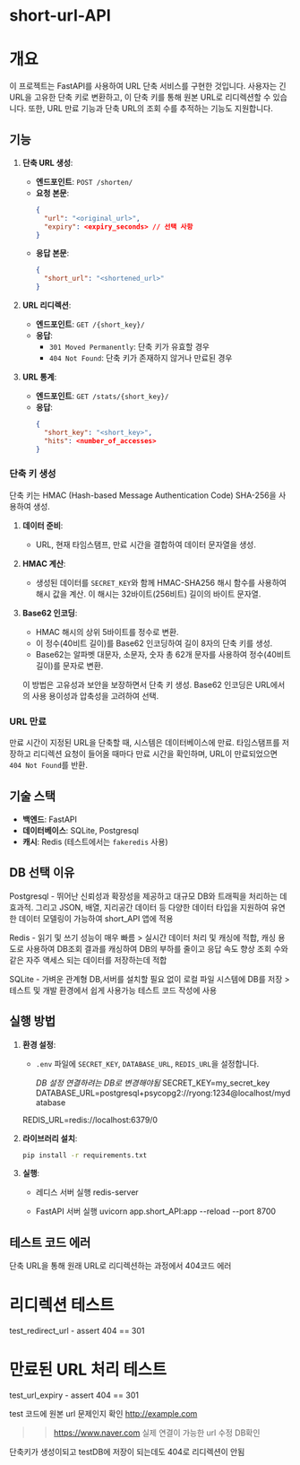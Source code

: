 # short-url-API

# 개요

이 프로젝트는 FastAPI를 사용하여 URL 단축 서비스를 구현한 것입니다. 사용자는 긴 URL을 고유한 단축 키로 변환하고, 이 단축 키를 통해 원본 URL로 리디렉션할 수 있습니다. 또한, URL 만료 기능과 단축 URL의 조회 수를 추적하는 기능도 지원합니다.

## 기능

1. **단축 URL 생성**:

   - **엔드포인트**: `POST /shorten/`
   - **요청 본문**:
     ```json
     {
       "url": "<original_url>",
       "expiry": <expiry_seconds> // 선택 사항
     }
     ```
   - **응답 본문**:
     ```json
     {
       "short_url": "<shortened_url>"
     }
     ```

2. **URL 리디렉션**:

   - **엔드포인트**: `GET /{short_key}/`
   - **응답**:
     - `301 Moved Permanently`: 단축 키가 유효할 경우
     - `404 Not Found`: 단축 키가 존재하지 않거나 만료된 경우

3. **URL 통계**:
   - **엔드포인트**: `GET /stats/{short_key}/`
   - **응답**:
     ```json
     {
       "short_key": "<short_key>",
       "hits": <number_of_accesses>
     }
     ```

### 단축 키 생성

단축 키는 HMAC (Hash-based Message Authentication Code) SHA-256을 사용하여 생성.

1. **데이터 준비**:

   - URL, 현재 타임스탬프, 만료 시간을 결합하여 데이터 문자열을 생성.

2. **HMAC 계산**:

   - 생성된 데이터를 `SECRET_KEY`와 함께 HMAC-SHA256 해시 함수를 사용하여 해시 값을 계산. 이 해시는 32바이트(256비트) 길이의 바이트 문자열.

3. **Base62 인코딩**:

   - HMAC 해시의 상위 5바이트를 정수로 변환.
   - 이 정수(40비트 길이)를 Base62 인코딩하여 길이 8자의 단축 키를 생성.
   - Base62는 알파벳 대문자, 소문자, 숫자 총 62개 문자를 사용하여 정수(40비트 길이)를 문자로 변환.

   이 방법은 고유성과 보안을 보장하면서 단축 키 생성. Base62 인코딩은 URL에서의 사용 용이성과 압축성을 고려하여 선택.

### URL 만료

만료 시간이 지정된 URL을 단축할 때, 시스템은 데이터베이스에 만료. 타임스탬프를 저장하고 리디렉션 요청이 들어올 때마다 만료 시간을 확인하며, URL이 만료되었으면 `404 Not Found`를 반환.

## 기술 스택

- **백엔드**: FastAPI
- **데이터베이스**: SQLite, Postgresql
- **캐시**: Redis (테스트에서는 `fakeredis` 사용)

## DB 선택 이유

Postgresql - 뛰어난 신뢰성과 확장성을 제공하고 대규모 DB와 트래픽을 처리하는 데 효과적. 그리고 JSON, 배열, 지리공간 데이터 등 다양한 데이터 타입을 지원하여 유연한 데이터 모델링이 가능하여 short_API 앱에 적용

Redis - 읽기 및 쓰기 성능이 매우 빠름 > 실시간 데이터 처리 및 캐싱에 적합,
캐싱 용도로 사용하여 DB조회 결과를 캐싱하여 DB의 부하를 줄이고 응답 속도 향상
조회 수와 같은 자주 액세스 되는 데이터를 저장하는데 적합

SQLite - 가벼운 관계형 DB,서버를 설치할 필요 없이 로컬 파일 시스템에 DB를 저장 > 테스트 및 개발 환경에서 쉽게 사용가능
테스트 코드 작성에 사용

## 실행 방법

1. **환경 설정**:

   - `.env` 파일에 `SECRET_KEY`, `DATABASE_URL`, `REDIS_URL`을 설정합니다.

     _DB 설정 연결하려는 DB로 변경해야됨_
     SECRET_KEY=my_secret_key
     DATABASE_URL=postgresql+psycopg2://ryong:1234@localhost/mydatabase

   REDIS_URL=redis://localhost:6379/0

2. **라이브러리 설치**:

   ```bash
   pip install -r requirements.txt
   ```

3. **실행**:

   - 레디스 서버 실행
     redis-server

   - FastAPI 서버 실행
     uvicorn app.short_API:app --reload --port 8700

## 테스트 코드 에러

단축 URL을 통해 원래 URL로 리디렉션하는 과정에서 404코드 에러

# 리디렉션 테스트

test_redirect_url - assert 404 == 301

# 만료된 URL 처리 테스트

test_url_expiry - assert 404 == 301

test 코드에 원본 url 문제인지 확인
http://example.com

> > https://www.naver.com
> > 실제 연결이 가능한 url 수정 DB확인

단축키가 생성이되고 testDB에 저장이 되는데도 404로 리디렉션이 안됨
